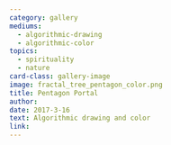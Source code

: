 ```yaml
---
category: gallery
mediums:
  - algorithmic-drawing
  - algorithmic-color
topics:
  - spirituality
  - nature
card-class: gallery-image
image: fractal_tree_pentagon_color.png
title: Pentagon Portal
author:
date: 2017-3-16
text: Algorithmic drawing and color
link:
---
```

